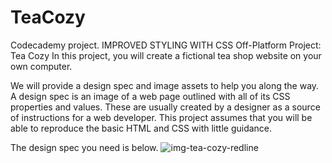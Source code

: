 
# TeaCozy
Codecademy project. 
IMPROVED STYLING WITH CSS
Off-Platform Project: Tea Cozy
In this project, you will create a fictional tea shop website on your own computer.

We will provide a design spec and image assets to help you along the way. A design spec is an image of a web page outlined with all of its CSS properties and values. These are usually created by a designer as a source of instructions for a web developer. This project assumes that you will be able to reproduce the basic HTML and CSS with little guidance.

The design spec you need is below.
![img-tea-cozy-redline](https://github.com/hawerroth/TeaCozy/assets/101607371/105aa9d1-fb47-49cc-8f92-6285d81e8cf4)

